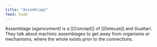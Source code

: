 ```yaml
---
title: "Assemblage"
feed: hide
---
```


Assemblage (_agencement_) is a [[Concept]] of [[Deleuze]] and Guattari. They talk about machinic assemblages to get away from organisms or mechanisms, where the whole exists prior to the connections. 